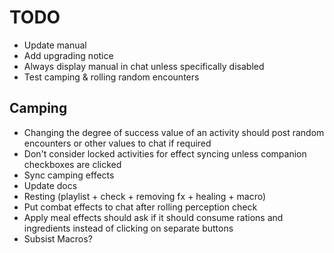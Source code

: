 # TODO

* Update manual
* Add upgrading notice
* Always display manual in chat unless specifically disabled
* Test camping & rolling random encounters

## Camping

* Changing the degree of success value of an activity should post random encounters or other values to chat if required
* Don't consider locked activities for effect syncing unless companion checkboxes are clicked
* Sync camping effects
* Update docs
* Resting (playlist + check + removing fx + healing + macro)
* Put combat effects to chat after rolling perception check
* Apply meal effects should ask if it should consume rations and ingredients instead of clicking on separate buttons
* Subsist Macros?